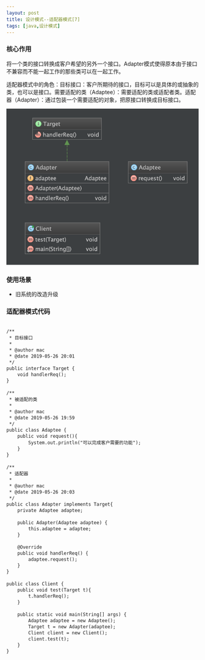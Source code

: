 ```yaml
---
layout: post
title: 设计模式--适配器模式[7]
tags: [java,设计模式]
---
```


### 核心作用 ###

将一个类的接口转换成客户希望的另外一个接口。Adapter模式使得原本由于接口不兼容而不能一起工作的那些类可以在一起工作。

适配器模式中的角色：目标接口：客户所期待的接口，目标可以是具体的或抽象的类，也可以是接口。需要适配的类（Adaptee）：需要适配的类或适配者类。适配器（Adapter）：通过包装一个需要适配的对象，把原接口转换成目标接口。　

![适配器模式](/images/design.patterns.adapter.png)

### 使用场景 ####

* 旧系统的改造升级

### 适配器模式代码 ###


```

/**
 * 目标接口
 *
 * @author mac
 * @date 2019-05-26 20:01
 */
public interface Target {
    void handlerReq();
}

/**
 * 被适配的类
 *
 * @author mac
 * @date 2019-05-26 19:59
 */
public class Adaptee {
    public void request(){
        System.out.println("可以完成客户需要的功能");
    }
}

/**
 * 适配器
 *
 * @author mac
 * @date 2019-05-26 20:03
 */
public class Adapter implements Target{
    private Adaptee adaptee;

    public Adapter(Adaptee adaptee) {
        this.adaptee = adaptee;
    }

    @Override
    public void handlerReq() {
        adaptee.request();
    }
}

public class Client {
    public void test(Target t){
        t.handlerReq();
    }

    public static void main(String[] args) {
        Adaptee adaptee = new Adaptee();
        Target t = new Adapter(adaptee);
        Client client = new Client();
        client.test(t);
    }
}

```